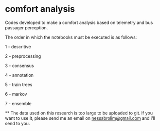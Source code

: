 # comfort analysis

Codes developed to make a comfort analysis based on telemetry and bus passager perception.

The order in which the notebooks must be executed is as follows:

1 - descritive

2 - preprocessing

3 - consensus

4 - annotation

5 - train trees

6 - markov

7 - ensemble


** The data used on this research is too large to be uploaded to git. If you want to use it, please send me an email on nessabrolim@gmail.com and i'll send to you.
